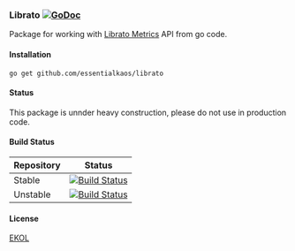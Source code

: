 ### Librato [![GoDoc](https://godoc.org/github.com/essentialkaos/librato?status.svg)](https://godoc.org/github.com/essentialkaos/librato)

Package for working with [Librato Metrics](https://www.librato.com) API from go code.

#### Installation

````
go get github.com/essentialkaos/librato
````

#### Status

This package is unnder heavy construction, please do not use in production code.

#### Build Status

| Repository | Status |
|------------|--------|
| Stable | [![Build Status](https://travis-ci.org/essentialkaos/librato.svg?branch=master)](https://travis-ci.org/essentialkaos/librato) |
| Unstable | [![Build Status](https://travis-ci.org/essentialkaos/librato.svg?branch=develop)](https://travis-ci.org/essentialkaos/librato) |

#### License

[EKOL](https://essentialkaos.com/ekol)

